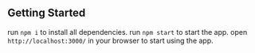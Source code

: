## Getting Started
run `npm i` to install all dependencies.
run `npm start` to start the app.
open `http://localhost:3000/` in your browser to start using the app.

